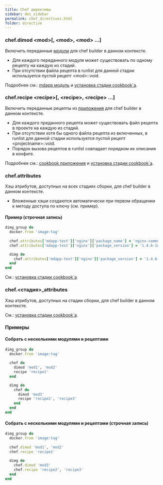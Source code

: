 ```yaml
---
title: Chef директивы
sidebar: doc_sidebar
permalink: chef_directives.html
folder: directive
---
```


### chef.dimod \<mod\>[, \<mod\>, \<mod\> ...]
Включить переданные [модули](definitions.html#mdapp-модуль) для chef builder в данном контексте.

* Для каждого переданного модуля может существовать по одному рецепту на каждую из стадий.
* При отсутствии файла рецепта в runlist для данной стадии используется пустой рецепт \<mod\>::void.

Подробнее см.: [mdapp модуль](definitions.html#mdapp-модуль) и [установка стадии cookbook\`а](definitions.html#установка-стадии-cookbook-а).

### chef.recipe \<recipe\>[, \<recipe\>, \<recipe\> ...]
Включить переданные рецепты из [приложения](definitions.html#cookbook-приложения) для chef builder в данном контексте.

* Для каждого преданного рецепта может существовать файл рецепта в проекте на каждую из стадий.
* При отсутствии хотя бы одного файла рецепта из включенных, в runlist для данной стадии используется пустой рецепт \<projectname\>::void.
* Порядок вызова рецептов в runlist совпадает порядком их описания в конфиге.

Подробнее см.: [cookbook приложения](definitions.html#cookbook-приложения) и [установка стадии cookbook\`а](definitions.html#установка-стадии-cookbook-а).

### chef.attributes
Хэш атрибутов, доступных на всех стадиях сборки, для chef builder в данном контексте.

* Вложенные хэши создаются автоматически при первом обращении к методу доступа по ключу (см. пример).

#### Пример (строчная запись)

```ruby
dimg_group do
  docker.from 'image:tag'
  
  chef.attributes['mdapp-test']['nginx']['package_name'] = 'nginx-common'
  chef.attributes['mdapp-test']['nginx']['package_version'] = '1.4.6-1ubuntu3.5'

  dimg do
    chef.attributes['mdapp-test']['nginx']['package_version'] = '1.4.6-1ubuntu3'
  end
end
```

См.: [установка стадии cookbook\`а](definitions.html#установка-стадии-cookbook-а).

### chef.\<стадия\>_attributes
Хэш атрибутов, доступных на стадии сборки, для chef builder в данном контексте.

См.: [установка стадии cookbook\`а](definitions.html#установка-стадии-cookbook-а).

### Примеры

#### Собрать с несколькими модулями и рецептами

```ruby
dimg_group do
  docker.from 'image:tag'
  
  chef do
    dimod 'mod1', 'mod2'
    recipe 'recipe1'
  end 

  dimg do
    chef do
      dimod 'mod3'
      recipe 'recipe2', 'recipe3'
    end 
  end
end
```

#### Собрать с несколькими модулями и рецептами (строчная запись)

```ruby
dimg_group do
  docker.from 'image:tag'
  
  chef.dimod 'mod1', 'mod2'
  chef.recipe 'recipe1'
  
  dimg do
    chef.dimod 'mod3'
    chef.recipe 'recipe2', 'recipe3'
  end
end
```
